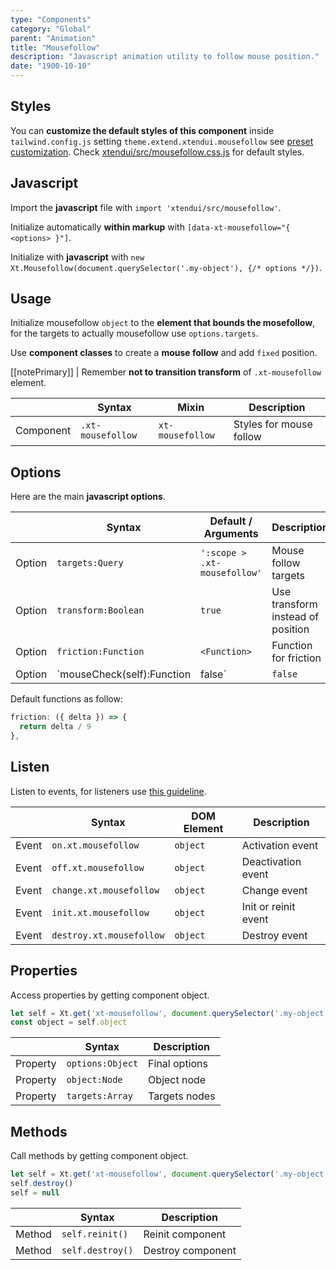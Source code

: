 ```yaml
---
type: "Components"
category: "Global"
parent: "Animation"
title: "Mousefollow"
description: "Javascript animation utility to follow mouse position."
date: "1900-10-10"
---
```


## Styles

You can **customize the default styles of this component** inside `tailwind.config.js` setting `theme.extend.xtendui.mousefollow` see [preset customization](/components/tailwind-preset#customization). Check [xtendui/src/mousefollow.css.js](https://github.com/minimit/xtendui/blob/beta/src/mousefollow.css.js) for default styles.

## Javascript

Import the **javascript** file with `import 'xtendui/src/mousefollow'`.

Initialize automatically **within markup** with `[data-xt-mousefollow="{ <options> }"]`.

Initialize with **javascript** with `new Xt.Mousefollow(document.querySelector('.my-object'), {/* options */})`.

## Usage

Initialize mousefollow `object` to the **element that bounds the mosefollow**, for the targets to actually mousefollow use `options.targets`.

Use **component classes** to create a **mouse follow** and add `fixed` position.

[[notePrimary]]
| Remember **not to transition transform** of `.xt-mousefollow` element.

<div class="xt-overflow-sub overflow-y-hidden overflow-x-scroll my-5 xt-my-auto w-full">

|                      | Syntax                          | Mixin            | Description                   |
| ----------------------- | ----------------------------------------- | -----------------------------| ----------------------------- |
| Component                  | `.xt-mousefollow`                     | `xt-mousefollow`                | Styles for mouse follow            |

</div>

<demo>
  <demoinline src="demos/components/animation/mousefollow">
  </demoinline>
</demo>

## Options
 
Here are the main **javascript options**.

<div class="xt-overflow-sub overflow-y-hidden overflow-x-scroll my-5 xt-my-auto w-full">

|                         | Syntax                                    | Default / Arguments                       | Description                   |
| ----------------------- | ----------------------------------------- | ----------------------------- | ----------------------------- |
| Option                    | `targets:Query`                          | `':scope > .xt-mousefollow'`        | Mouse follow targets            |
| Option                    | `transform:Boolean`                          | `true`        | Use transform instead of position            |
| Option                    | `friction:Function`                          | `<Function>`        | Function for friction             |
| Option                    | `mouseCheck(self):Function|false`                          | `false`        | Function called on activate/deactivate, return false to skip activation/deactivation, return `Boolean`             |

</div>

Default functions as follow:

```js
friction: ({ delta }) => {
  return delta / 9
},
```

## Listen

Listen to events, for listeners use [this guideline](/components/javascript#listeners).

<div class="xt-overflow-sub overflow-y-hidden overflow-x-scroll my-5 xt-my-auto w-full">

|                         | Syntax                                    | DOM Element                    | Description                   |
| ----------------------- | ----------------------------------------- | ----------------------------- | ----------------------------- |
| Event                   | `on.xt.mousefollow`       | `object` | Activation event             |
| Event                   | `off.xt.mousefollow`      | `object` | Deactivation event            |
| Event                   | `change.xt.mousefollow`       | `object` | Change event             |
| Event                   | `init.xt.mousefollow`           | `object` | Init or reinit event             |
| Event                   | `destroy.xt.mousefollow`           | `object` | Destroy event             |

</div>

## Properties

Access properties by getting component object.

```js
let self = Xt.get('xt-mousefollow', document.querySelector('.my-object'))
const object = self.object
```

<div class="xt-overflow-sub overflow-y-hidden overflow-x-scroll my-5 xt-my-auto w-full">

|                         | Syntax                                   | Description                   |
| ----------------------- | ---------------------------------------- | ----------------------------- |
| Property                   | `options:Object`       | Final options             |
| Property                   | `object:Node`       | Object node             |
| Property                   | `targets:Array`       | Targets nodes            |

</div>

## Methods

Call methods by getting component object.

```js
let self = Xt.get('xt-mousefollow', document.querySelector('.my-object'))
self.destroy()
self = null
```

<div class="xt-overflow-sub overflow-y-hidden overflow-x-scroll my-5 xt-my-auto w-full">

|                         | Syntax                                    | Description                   |
| ----------------------- | ----------------------------------------- | ----------------------------- |
| Method                  | `self.reinit()`       | Reinit component             |
| Method                  | `self.destroy()`              | Destroy component            |

</div>
